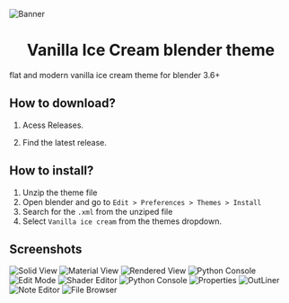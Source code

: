 ![Banner](images/Banner.png)

<h1 align="center">Vanilla Ice Cream blender theme</h1>

<p> flat and modern vanilla ice cream theme for blender 3.6+</p>
 <h2>How to download?</h2>  
 
<ol> 
<li><p>Acess <a>Releases</a>.</p> </li>
<li><p>Find the latest release.</p> </li>
</ol>

<h2>How to install? </h2>
<ol> 
<li>Unzip the theme file</li>
<li>Open blender and go to <code>Edit > Preferences > Themes > Install</code></li>
<li>Search for the <code>.xml</code> from the unziped file</li>
<li>Select <code>Vanilla ice cream</code> from the themes dropdown.
</ol>

<h2> Screenshots </h2>

![Solid View](screenshots/Screen_solid-view.png)
![Material View](screenshots/Screen_material-view.png)
![Rendered View](screenshots/Screen_rendered-view.png)
![Python Console](screenshots/Screen_Python_Console.png)
![Edit Mode](screenshots/Screen_edit-modepng.png)
![Shader Editor](screenshots/Screen_Shader-editor.png)
![Python Console](screenshots/Screen_Python_Console.png)
![Properties](screenshots/Screen_Properties.png)
![OutLiner](screenshots/Screen_Outliner.png)
![Note Editor](screenshots/Screen_Note-editor.png)
![File Browser](screenshots/Screen_File-browser.png)
 

 
